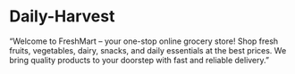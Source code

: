 # Daily-Harvest
“Welcome to FreshMart – your one-stop online grocery store! Shop fresh fruits, vegetables, dairy, snacks, and daily essentials at the best prices. We bring quality products to your doorstep with fast and reliable delivery.”
